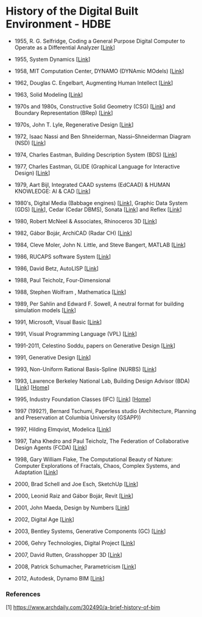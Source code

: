 # History of the Digital Built Environment - HDBE

* 1955, R. G. Selfridge, Coding a General Purpose Digital Computer to Operate as a Differential Analyzer [[Link](https://pdfs.semanticscholar.org/3b38/d1758409a06556237825121e7d2f4b4e64d0.pdf)]

* 1955, System Dynamics [[Link](https://en.wikipedia.org/wiki/System_dynamics)]

* 1958, MIT Computation Center, DYNAMO (DYNAmic MOdels) [[Link](https://en.wikipedia.org/wiki/DYNAMO_(programming_language))]

* 1962, Douglas C. Engelbart, Augmenting Human Intellect [[Link](https://ia800601.us.archive.org/35/items/1962-engelbart-AHI-framework/1962-engelbart-AHI-framework-report.pdf)]

* 1963, Solid Modeling [[Link](https://en.wikipedia.org/wiki/Solid_modeling)]

* 1970s and 1980s, Constructive Solid Geometry (CSG) [[Link](https://en.wikipedia.org/wiki/Constructive_solid_geometry)] and Boundary Representation (BRep) [[Link](https://en.wikipedia.org/wiki/Boundary_representation)]

* 1970s, John T. Lyle, Regenerative Design [[Link](https://en.wikipedia.org/wiki/John_T._Lyle)]

* 1972, Isaac Nassi and Ben Shneiderman, Nassi–Shneiderman Diagram (NSD) [[Link](https://en.wikipedia.org/wiki/Nassi%E2%80%93Shneiderman_diagram)]

* 1974, Charles Eastman, Building Description System (BDS) [[Link](https://files.eric.ed.gov/fulltext/ED113833.pdf)]

* 1977, Charles Eastman, GLIDE (Graphical Language for Interactive Design) [[Link](https://www.researchgate.net/publication/234805111_GLIDE_a_language_for_design_information_systems)]

* 1979, Aart Bijl, Integrated CAAD systems (EdCAAD) & HUMAN KNOWLEDGE: Al & CAD [[Link](http://www.iaarc.org/publications/fulltext/Human_knowledge_AI_&_CAD.PDF)]

* 1980′s, Digital Media (Babbage engines) [[Link](https://en.wikipedia.org/wiki/Digital_media)], Graphic Data System (GDS) [[Link](https://en.wikipedia.org/wiki/GDSII)], Cedar (Cedar DBMS), Sonata [[Link](https://en.wikipedia.org/wiki/Sonata_(building_design_software))] and Reflex [[Link](https://en.wikipedia.org/wiki/Reflex_(building_design_software))]

* 1980, Robert McNeel & Associates, Rhinoceros 3D [[Link](https://en.wikipedia.org/wiki/Rhinoceros_3D)]

* 1982, Gábor Bojár, ArchiCAD (Radar CH) [[Link](https://en.wikipedia.org/wiki/ArchiCAD)]

* 1984, Cleve Moler, John N. Little, and Steve Bangert, MATLAB [[Link](https://en.wikipedia.org/wiki/MATLAB)]

* 1986, RUCAPS software System [[Link](https://en.wikipedia.org/wiki/RUCAPS)]

* 1986, David Betz, AutoLISP [[Link](https://en.wikipedia.org/wiki/AutoLISP)]

* 1988, Paul Teicholz, Four-Dimensional

* 1988, Stephen Wolfram , Mathematica [[Link](https://en.wikipedia.org/wiki/Wolfram_Mathematica)]

* 1989, Per Sahlin and Edward F. Sowell, A neutral format for building simulation
models [[Link](http://www.ibpsa.org/proceedings/BS1989/BS89_147_154.pdf)]
 
* 1991, Microsoft, Visual Basic [[Link](https://en.wikipedia.org/wiki/Visual_Basic)]

* 1991, Visual Programming Language (VPL) [[Link](https://en.wikipedia.org/wiki/Visual_programming_language)]

* 1991-2011, Celestino Soddu, papers on Generative Design [[Link](http://www.generativedesign.com/papers.html)]

* 1991, Generative Design [[Link](https://en.wikipedia.org/wiki/Generative_design)]

* 1993, Non-Uniform Rational Basis-Spline (NURBS) [[Link](https://en.wikipedia.org/wiki/Non-uniform_rational_B-spline)]

* 1993, Lawrence Berkeley National Lab, Building Design Advisor (BDA) [[Link](https://buildings.lbl.gov/sites/default/files/38584.pdf)] [[Home](http://gaia.lbl.gov/BDA/)]

* 1995, Industry Foundation Classes (IFC) [[Link](https://en.wikipedia.org/wiki/Industry_Foundation_Classes)] [[Home](https://www.buildingsmart.org/standards/bsi-standards/industry-foundation-classes/)] 

* 1997 (1992?), Bernard Tschumi, Paperless studio (Architecture, Planning and Preservation at Columbia University (GSAPP)) 

* 1997, Hilding Elmqvist, Modelica [[Link](https://en.wikipedia.org/wiki/Modelica)]

* 1997, Taha Khedro and Paul Teicholz, The Federation of Collaborative Design Agents (FCDA) [[Link](https://pdfs.semanticscholar.org/1226/75ca77c28ff6faa4138e73e0fb5fc670adbe.pdf)]

* 1998, Gary William Flake, The Computational Beauty of Nature: Computer Explorations of Fractals, Chaos, Complex Systems, and Adaptation [[Link](https://mitpress.mit.edu/books/computational-beauty-nature)]

* 2000, Brad Schell and Joe Esch, SketchUp [[Link](https://en.wikipedia.org/wiki/SketchUp)]

* 2000, Leonid Raiz and Gábor Bojár, Revit [[Link](https://en.wikipedia.org/wiki/Autodesk_Revit)]

* 2001, John Maeda, Design by Numbers [[Link](https://mitpress.mit.edu/books/design-numbers)]

* 2002, Digital Age [[Link](https://en.wikipedia.org/wiki/Information_Age)]

* 2003, Bentley Systems, Generative Components (GC) [[Link](https://en.wikipedia.org/wiki/GenerativeComponents)]

* 2006, Gehry Technologies, Digital Project [[Link](https://en.wikipedia.org/wiki/Digital_Project)]

* 2007, David Rutten, Grasshopper 3D [[Link](https://en.wikipedia.org/wiki/Grasshopper_3D)]

* 2008, Patrick Schumacher, Parametricism [[Link](https://pdfs.semanticscholar.org/9e53/d30b6dc461658455ba40a029bcd810da9a4b.pdf)]

* 2012, Autodesk, Dynamo BIM [[Link](https://dynamobim.org/)]


### References
[1] https://www.archdaily.com/302490/a-brief-history-of-bim
